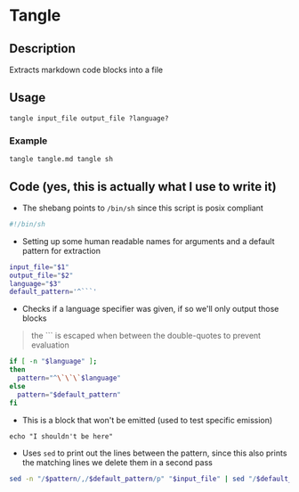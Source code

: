 # Tangle 

## Description
Extracts markdown code blocks into a file

## Usage
```
tangle input_file output_file ?language?
```

### Example
```
tangle tangle.md tangle sh
```

## Code (yes, this is actually what I use to write it)
- The shebang points to `/bin/sh` since this script is posix compliant
```sh
#!/bin/sh

```

- Setting up some human readable names for arguments and a default pattern for extraction
```sh
input_file="$1"
output_file="$2"
language="$3"
default_pattern='^```'

```

- Checks if a language specifier was given, if so we'll only output those blocks
> the `\`` is escaped when between the double-quotes to prevent evaluation
```sh
if [ -n "$language" ];
then
  pattern="^\`\`\`$language"
else
  pattern="$default_pattern"
fi
```

- This is a block that won't be emitted (used to test specific emission)
```
echo "I shouldn't be here"
```

- Uses `sed` to print out the lines between the pattern,
since this also prints the matching lines we delete them in a second pass
```sh
sed -n "/$pattern/,/$default_pattern/p" "$input_file" | sed "/$default_pattern/d" > "$output_file"
```

